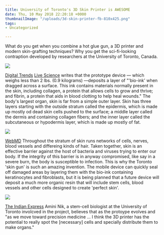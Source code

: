 ```yaml
---
title: University of Toronto's 3D Skin Printer is AWESOME
date: Thu, 10 May 2018 22:20:18 +0000
thumbnailImage: "/uploads/3d-skin-printer-fb-810x425.png"
tags:
- Uncategorized

---
```

What do you get when you combine a hot glue gun, a 3D printer and modern skin-grafting techniques? Why you get the sci-fi-looking contraption developed by researchers at the University of Toronto, Canada. 

![](http://newsattorneys.staging.wpengine.com/wp-content/uploads/2018/05/skin-gun.jpg) 

[Digital Trends](https://www.digitaltrends.com/cool-tech/skin-printer-handheld-toronto/) [Live Science](https://www.livescience.com/62511-skin-printer-heal-deep-wounds.html) writes that the prototype device — which weighs less than 2 lbs. (0.9 kilograms) —deposits a layer of "'bio-ink' when dragged across a surface. This ink contains materials normally present in the skin, including collagen, a protein that allows cells to grow and thrive; and fibrin, a protein that aids in blood clotting to help heal wounds." The body's largest organ, skin is far from a simple outer layer. Skin has three layers starting with the outside stratum called the epidermis, which is made up mostly od dead skin cells pushed to the surface; a middle layer called the dermis and containing collagen fibers; and the inner layer called the subcutaneous or hypodermis layer, which is made up mostly of fat. 

![](http://newsattorneys.staging.wpengine.com/wp-content/uploads/2018/05/skin-diagram-webmd.jpg) 

[WebMD](https://img.webmd.com/dtmcms/live/webmd/consumer_assets/site_images/articles/image_article_collections/anatomy_pages/skin.jpg) Throughout the stratum of skin runs networks of cells, nerves, blood vessels and differeing kinds of hair. Taken together, skin is an effective barrier against the host of bacteria and viruses trying to enter our body. If the integrity of this barrier is in anyway compromised, like say in a severe burn, the body is susceptible to infection. This is why the Toronto 'skin gun' is such an amazing invention. The mobile device can quickly seal off damaged areas by layering them with the bio-ink containing keratinocytes and fibroblasts, but it is being planned that a future device will deposit a much more organic resin that will include stem cells, blood vessels and other cells designed to create 'perfect skin'. 

![](http://newsattorneys.staging.wpengine.com/wp-content/uploads/2018/05/3d-skin-printer.jpg) 

[The Indian Express](http://indianexpress.com/article/technology/science/portable-3d-skin-printer-can-heal-wounds-in-minutes-study-5167125/) Amini Nik, a stem-cell biologist at the University of Toronto involcved in the project, believes that as the protoype evolves and "as we move toward precision medicine … I think the 3D printer has the potential to really spot the \[necessary\] cells and specially distribute them to make organs."